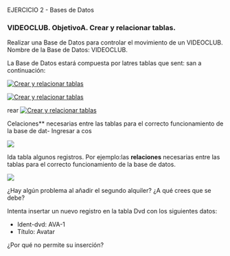 EJERCICIO 2 - Bases de Datos

### VIDEOCLUB. ObjetivoA. Crear y relacionar tablas.

Realizar una Base de Datos para controlar el movimiento de un VIDEOCLUB. 
 Nombre de la Base de Datos: VIDEOCLUB.

La Base de Datos estará compuesta por latres tablas que sent: san a continuación:

[![Crear y relacionar tablas](https://pruebas.teformas.com/wp-content/uploads/2012/12/6.jpg)](http://pruebas.teformas.com/wp-content/uploads/2012/12/6.jpg)

  
  
  
[![Crear y relacionar tablas](https://pruebas.teformas.com/wp-content/uploads/2012/12/7.jpg)](http://pruebas.teformas.com/wp-content/uploads/2012/12/7.jpg)

rear [![Crear y relacionar tablas](https://pruebas.teformas.com/wp-content/uploads/2012/12/.jpg)](http://pruebas.teformas.com/wp-content/uploads/2012/12/.jpg)

Celaciones** necesarias entre las tablas para el correcto funcionamiento de la base de dat-   Ingresar a cos

[![](https://pruebas.teformas.com/wp-content/uploads/2012/12/.jpg)](http://pruebas.teformas.com/wp-content/uploads/2012/12/.jpg)

Ida tabla algunos registros. Por ejemplo:las **relaciones** necesarias entre las tablas para el correcto funcionamiento de la base de datos.

[![](https://pruebas.teformas.com/wp-content/uploads/2012/12/105.jpg)](http://pruebas.teformas.com/wp-content/uploads/2012/12/105.jpg)

¿Hay algún problema al añadir el segundo alquiler? ¿A qué crees que se debe?

Intenta insertar un nuevo registro en la tabla Dvd con los siguientes datos:

-   Ident-dvd: AVA-1
-   Título: Avatar

¿Por qué no permite su inserción?
<!--stackedit_data:
eyJoaXN0b3J5IjpbOTIxMzUxMTYxLDE1OTI5MTI2NTBdfQ==
-->